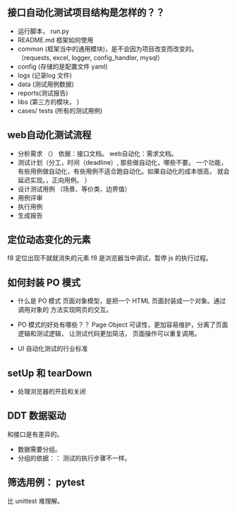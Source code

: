 ## 接口自动化测试项目结构是怎样的？？
- 运行脚本， run.py
- README.md 框架如何使用
- common (框架当中的通用模块)，是不会因为项目改变而改变的。
（requests, excel, logger, config_handler, mysql）
- config (存储的是配置文件 yaml)
- logs (记录log 文件)
- data (测试用例数据)
- reports(测试报告)
- libs (第三方的模块， )
- cases/ tests (所有的测试用例)


## web自动化测试流程
- 分析需求 （） 依据：接口文档。 web自动化：需求文档。
- 测试计划（分工，时间（deadline）, 那些做自动化，哪些不要。
一个功能，有些用例做自动化，有些用例不适合跑自动化。如果自动化的成本很高，
就会延迟实现。，正向用例。
）
- 设计测试用例 （场景、等价类、边界值）
- 用例评审
- 执行用例
- 生成报告


## 定位动态变化的元素
f8 定位出现不就就消失的元素
f8 是浏览器当中调试，暂停 js 的执行过程。


## 如何封装 PO 模式
- 什么是 PO 模式
    页面对象模型，是把一个 HTML 页面封装成一个对象。通过调用对象的
    方法实现网页的交互。
    
- PO 模式的好处有哪些？？ Page Object
可读性，更加容易维护，分离了页面逻辑和测试逻辑， 让测试代码更加简洁，
页面操作可以重复调用。
- UI 自动化测试的行业标准


## setUp 和 tearDown
- 处理浏览器的开启和关闭

## DDT 数据驱动
和接口是有差异的。
- 数据需要分组。
- 分组的依据：： 测试的执行步骤不一样。

## 筛选用例： pytest
比 unittest 难理解。
